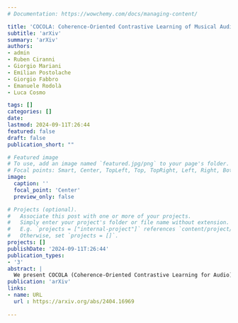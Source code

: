 ```yaml
---
# Documentation: https://wowchemy.com/docs/managing-content/

title: 'COCOLA: Coherence-Oriented Contrastive Learning of Musical Audio Representations'
subtitle: 'arXiv'
summary: 'arXiv'
authors:
- admin
- Ruben Ciranni
- Giorgio Mariani
- Emilian Postolache
- Giorgio Fabbro
- Emanuele Rodolà
- Luca Cosmo

tags: []
categories: []
date: 
lastmod: 2024-09-11T:26:44
featured: false
draft: false
publication_short: ""

# Featured image
# To use, add an image named `featured.jpg/png` to your page's folder.
# Focal points: Smart, Center, TopLeft, Top, TopRight, Left, Right, BottomLeft, Bottom, BottomRight.
image:
  caption: ''
  focal_point: 'Center'
  preview_only: false

# Projects (optional).
#   Associate this post with one or more of your projects.
#   Simply enter your project's folder or file name without extension.
#   E.g. `projects = ["internal-project"]` references `content/project/deep-learning/index.md`.
#   Otherwise, set `projects = []`.
projects: []
publishDate: '2024-09-11T:26:44'
publication_types:
- '3'
abstract: |
  We present COCOLA (Coherence-Oriented Contrastive Learning for Audio), a contrastive learning method for musical audio representations that captures the harmonic and rhythmic coherence between samples. Our method operates at the level of the stems composing music tracks and can input features obtained via Harmonic-Percussive Separation (HPS). COCOLA allows the objective evaluation of generative models for music accompaniment generation, which are difficult to benchmark with established metrics. In this regard, we evaluate recent music accompaniment generation models, demonstrating the effectiveness of the proposed method. We release the model checkpoints trained on public datasets containing separate stems (MUSDB18-HQ, MoisesDB, Slakh2100, and CocoChorales).
publication: 'arXiv'
links:
- name: URL
  url : https://arxiv.org/abs/2404.16969
  
---
```

